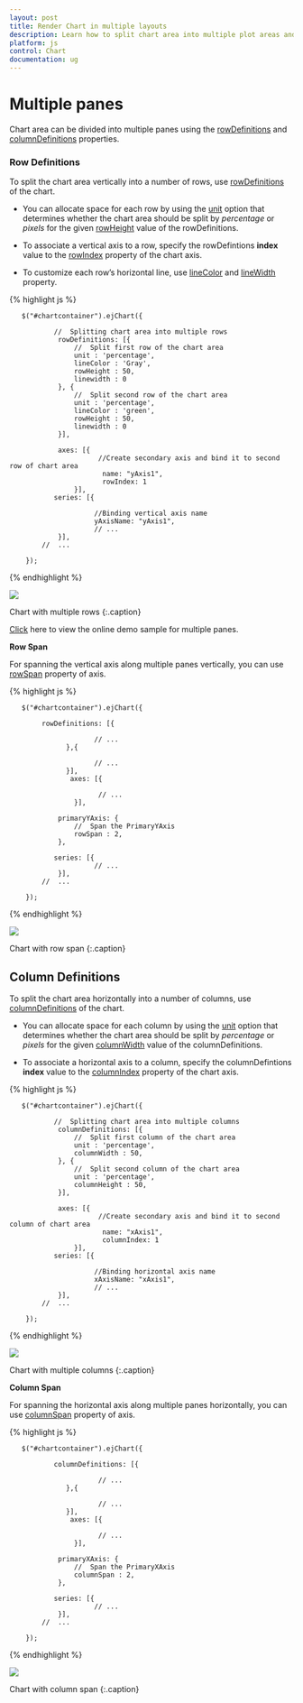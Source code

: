 ```yaml
---
layout: post
title: Render Chart in multiple layouts
description: Learn how to split chart area into multiple plot areas and render different types of series in each area.                    
platform: js
control: Chart
documentation: ug
---
```


# Multiple panes

Chart area can be divided into multiple panes using the [rowDefinitions](../api/ejchart.html#members:rowdefinitions) and [columnDefinitions](../api/ejchart.html#members:rowdefinitions) properties.

### Row Definitions

To split the chart area vertically into a number of rows, use [rowDefinitions](../api/ejchart.html#members:rowdefinitions) of the chart. 

* You can allocate space for each row by using the [unit](../api/ejchart.html#members:rowdefinitions-unit) option that determines whether the chart area should be split by *percentage* or *pixels* for the given [rowHeight](../api/ejchart.html#members:rowdefinitions-rowheight) value of the rowDefinitions.
 
* To associate a vertical axis to a row, specify the rowDefintions **index** value to the [rowIndex](../api/ejchart.html#members:primaryyaxis-rowindex) property of the chart axis.

* To customize each row’s horizontal line, use [lineColor](../api/ejchart.html#members:rowdefinitions-linecolor) and [lineWidth](../api/ejchart.html#members:rowdefinitions-linewidth) property.


{% highlight js %}


       $("#chartcontainer").ejChart({
                    
               //  Splitting chart area into multiple rows
                rowDefinitions: [{
                    //  Split first row of the chart area
                    unit : 'percentage',                 
                    lineColor : 'Gray',
                    rowHeight : 50,
                    linewidth : 0
                }, {
                    //  Split second row of the chart area
                    unit : 'percentage',                 
                    lineColor : 'green',
                    rowHeight : 50,
                    linewidth : 0
                }],

                axes: [{
                          //Create secondary axis and bind it to second row of chart area
                           name: "yAxis1",
                           rowIndex: 1
                    }],   
               series: [{

                         //Binding vertical axis name
                         yAxisName: "yAxis1",
                         // ...
                }],        
            //  ...

        });


{% endhighlight %}

![](/js/Chart/Multiple-Panes_images/Multiple-Panes_img1.png)

Chart with multiple rows
{:.caption}

[Click](http://js.syncfusion.com/demos/web/#!/azure/chart/chartaxes/multipleaxes) here to view the online demo sample for multiple panes.


**Row Span**

For spanning the vertical axis along multiple panes vertically, you can use [rowSpan](../api/ejchart.html#members:primaryyaxis-rowspan) property of axis. 

{% highlight js %}


       $("#chartcontainer").ejChart({
                    
            rowDefinitions: [{

                         // ...
                  },{

                         // ...
                  }],
                   axes: [{

                          // ...
                    }],

                primaryYAxis: {
                    //  Span the PrimaryYAxis                    
                    rowSpan : 2,
                }, 

               series: [{
                         // ...
                }],        
            //  ...

        });


{% endhighlight %}

![](/js/Chart/Multiple-Panes_images/Multiple-Panes_img2.png)

Chart with row span
{:.caption}


## Column Definitions

To split the chart area horizontally into a number of columns, use [columnDefinitions](../api/ejchart.html#members:columndefinitions) of the chart.

* You can allocate space for each column by using the [unit](../api/ejchart.html#members:columndefinitions-unit) option that determines whether the chart area should be split by *percentage* or *pixels* for the given [columnWidth](../api/ejchart.html#members:columndefinitions-columnwidth) value of the columnDefinitions.
 
* To associate a horizontal axis to a column, specify the columnDefintions **index** value to the [columnIndex](../api/ejchart.html#members:primaryxaxis-columnindex) property of the chart axis.
 
{% highlight js %}

 
       $("#chartcontainer").ejChart({
                    
               //  Splitting chart area into multiple columns
                columnDefinitions: [{
                    //  Split first column of the chart area
                    unit : 'percentage', 
                    columnWidth : 50,
                }, {
                    //  Split second column of the chart area
                    unit : 'percentage',                 
                    columnHeight : 50,
                }],

                axes: [{
                          //Create secondary axis and bind it to second column of chart area 
                           name: "xAxis1",
                           columnIndex: 1
                    }],   
               series: [{

                         //Binding horizontal axis name
                         xAxisName: "xAxis1",
                         // ...
                }],        
            //  ...

        });


{% endhighlight %}

![](/js/Chart/Multiple-Panes_images/Multiple-Panes_img3.png)

Chart with multiple columns
{:.caption}


**Column Span**

For spanning the horizontal axis along multiple panes horizontally, you can use [columnSpan](../api/ejchart.html#members:primaryxaxis-columnspan) property of axis. 

{% highlight js %}

 
       $("#chartcontainer").ejChart({
                    
               columnDefinitions: [{

                          // ...
                  },{

                          // ...
                  }],
                   axes: [{

                          // ...
                    }],

                primaryXAxis: {
                    //  Span the PrimaryXAxis                    
                    columnSpan : 2,
                }, 

               series: [{
                         // ...
                }],        
            //  ...

        });


{% endhighlight %}

![](/js/Chart/Multiple-Panes_images/Multiple-Panes_img4.png)

Chart with column span
{:.caption}

